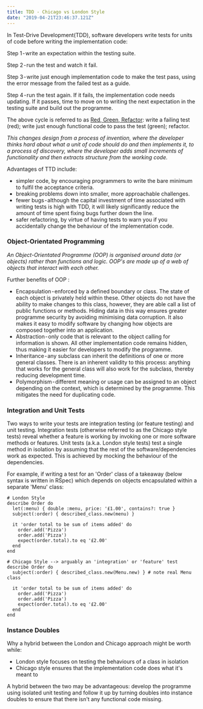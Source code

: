 ```yaml
---
title: TDD - Chicago vs London Style
date: "2019-04-21T23:46:37.121Z"
---
```



In Test-Drive Development(TDD), software developers write tests for units of code before writing the implementation code:  

Step 1 - write an expectation within the testing suite. 
   
Step 2 - run the test and watch it fail.  
  
Step 3 - write just enough implementation code to make the test pass, using the error message from the failed test as a guide.  
  
Step 4 - run the test again. If it fails, the implementation code needs updating. If it passes, time to move on to writing the next expectation in the testing suite and build out the programme.  
  

The above cycle is referred to as [Red, Green, Refactor](https://medium.com/r/?url=https%3A%2F%2Fblog.cleancoder.com%2Funcle-bob%2F2014%2F12%2F17%2FTheCyclesOfTDD.html): write a failing test (red); write just enough functional code to pass the test (green); refactor. 
  
*This changes design from a process of invention, where the
developer thinks hard about what a unit of code should do and
then implements it, to a process of discovery, where the developer
adds small increments of functionality and then extracts structure
from the working code.*


Advantages of TTD include:
  
* simpler code, by encouraging programmers to write the bare minimum to fulfil the acceptance criteria.
* breaking problems down into smaller, more approachable challenges.
* fewer bugs - although the capital investment of time associated with writing tests is high with TDD, it will likely significantly reduce the amount of time spent fixing bugs further down the line.
* safer refactoring, by virtue of having tests to warn you if you accidentally change the behaviour of the implementation code. 

### Object-Orientated Programming
*An Object-Orientated Programme (OOP) is  organised around data (or objects) rather than functions and logic. OOP's are made up of a web of objects that interact with each other.* 
  
Further benefits of OOP :

* Encapsulation - enforced by a defined boundary or class. The state of each object is privately held within these. Other objects do not have the ability to make changes to this class, however, they are able call a list of public functions or methods. Hiding data in this way ensures greater programme security by avoiding minimising data corruption. It also makes it easy to modify software by changing how objects are composed together into an application. 
* Abstraction - only code that is relevant to the object calling for information is shown. All other implementation code remains hidden, thus making it easier for developers to modify the programme.
* Inheritance - any subclass can inherit the definitions of one or more general classes. There is an inherent validity to this process: anything that works for the general class will also work for the subclass, thereby reducing development time.
* Polymorphism - different meaning or usage can be assigned to an object depending on the context, which is determined by the programme. This mitigates the need for duplicating code.

### Integration and Unit Tests
Two ways to write your tests are integration testing (or feature testing) and unit testing. Integration tests (otherwise referred to as the Chicago style tests) reveal whether a feature is working by invoking one or more software methods or features. Unit tests (a.k.a. London style tests) test a single method in isolation by assuming that the rest of the software/dependencies work as expected. This is achieved by mocking the behaviour of the dependencies. 
  
For example, if writing a test for an 'Order' class of a takeaway (below syntax is written in RSpec) which depends on objects encapsulated within a separate 'Menu' class:
  
```
# London Style
describe Order do
  let(:menu) { double :menu, price: '£1.00', contains?: true }
  subject(:order) { described_class.new(menu) }

  it 'order total to be sum of items added' do
    order.add('Pizza')
    order.add('Pizza')
    expect(order.total).to eq '£2.00'
  end
end
```
```
# Chicago Style --> arguably an 'integration' or 'feature' test
describe Order do
  subject(:order) { described_class.new(Menu.new) } # note real Menu class

  it 'order total to be sum of items added' do
    order.add('Pizza')
    order.add('Pizza')
    expect(order.total).to eq '£2.00'
  end
end
```

### Instance Doubles
Why a hybrid between the London and Chicago approach might be worth while:
  
* London style focuses on testing the behaviours of a class in isolation
* Chicago style ensures that the implementation code does what it's meant to
  
A hybrid between the two may be advantageous: develop the programme using isolated unit testing and follow it up by turning doubles into instance doubles to ensure that there isn't any functional code missing.